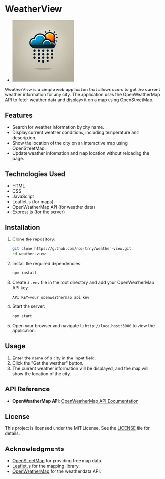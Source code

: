 # WeatherView

- <img src="src/assets/logo_weather-view.png" alt="Logo" width="200" />

WeatherView is a simple web application that allows users to get the current weather information for any city. The application uses the OpenWeatherMap API to fetch weather data and displays it on a map using OpenStreetMap.

## Features

- Search for weather information by city name.
- Display current weather conditions, including temperature and description.
- Show the location of the city on an interactive map using OpenStreetMap.
- Update weather information and map location without reloading the page.

## Technologies Used

- HTML
- CSS
- JavaScript
- Leaflet.js (for maps)
- OpenWeatherMap API (for weather data)
- Express.js (for the server)

## Installation

1. Clone the repository:

   ```bash
   git clone https://github.com/noa-trny/weather-view.git
   cd weather-view
   ```

2. Install the required dependencies:

   ```bash
   npm install
   ```

3. Create a `.env` file in the root directory and add your OpenWeatherMap API key:

   ```plaintext
   API_KEY=your_openweathermap_api_key
   ```

4. Start the server:

   ```bash
   npm start
   ```

5. Open your browser and navigate to `http://localhost:3000` to view the application.

## Usage

1. Enter the name of a city in the input field.
2. Click the "Get the weather" button.
3. The current weather information will be displayed, and the map will show the location of the city.

## API Reference

- **OpenWeatherMap API**: [OpenWeatherMap API Documentation](https://openweathermap.org/api)

## License

This project is licensed under the MIT License. See the [LICENSE](LICENSE) file for details.

## Acknowledgments

- [OpenStreetMap](https://www.openstreetmap.org/) for providing free map data.
- [Leaflet.js](https://leafletjs.com/) for the mapping library.
- [OpenWeatherMap](https://openweathermap.org/) for the weather data API.

 

